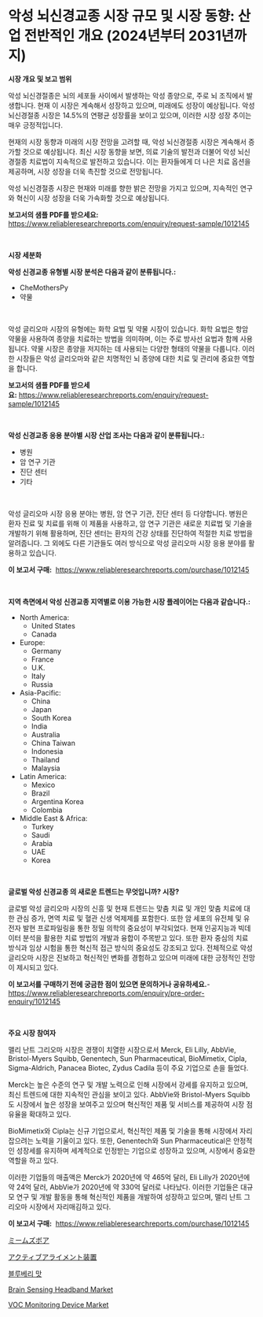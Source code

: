 <p><h1>악성 뇌신경교종 시장 규모 및 시장 동향: 산업 전반적인 개요 (2024년부터 2031년까지)</h1></p><p><strong>시장 개요 및 보고 범위</strong></p>
<p><p>악성 뇌신경절종은 뇌의 세포들 사이에서 발생하는 악성 종양으로, 주로 뇌 조직에서 발생합니다. 현재 이 시장은 계속해서 성장하고 있으며, 미래에도 성장이 예상됩니다. 악성 뇌신경절종 시장은 14.5%의 연평균 성장률을 보이고 있으며, 이러한 시장 성장 추이는 매우 긍정적입니다.</p><p>현재의 시장 동향과 미래의 시장 전망을 고려할 때, 악성 뇌신경절종 시장은 계속해서 증가할 것으로 예상됩니다. 최신 시장 동향을 보면, 의료 기술의 발전과 더불어 악성 뇌신경절종 치료법이 지속적으로 발전하고 있습니다. 이는 환자들에게 더 나은 치료 옵션을 제공하며, 시장 성장을 더욱 촉진할 것으로 전망됩니다.</p><p>악성 뇌신경절종 시장은 현재와 미래를 향한 밝은 전망을 가지고 있으며, 지속적인 연구와 혁신이 시장 성장을 더욱 가속화할 것으로 예상됩니다.</p></p>
<p><strong>보고서의 샘플 PDF를 받으세요:</strong> <a href="https://www.reliableresearchreports.com/enquiry/request-sample/1012145">https://www.reliableresearchreports.com/enquiry/request-sample/1012145</a></p>
<p>&nbsp;</p>
<p><strong>시장 세분화</strong></p>
<p><strong>악성 신경교종 유형별 시장 분석은 다음과 같이 분류됩니다.:</strong></p>
<p><ul><li>CheMothersPy</li><li>약물</li></ul></p>
<p>&nbsp;</p>
<p><p>악성 글리오마 시장의 유형에는 화학 요법 및 약물 시장이 있습니다. 화학 요법은 항암 약물을 사용하여 종양을 치료하는 방법을 의미하며, 이는 주로 방사선 요법과 함께 사용됩니다. 약물 시장은 종양을 저지하는 데 사용되는 다양한 형태의 약물을 다룹니다. 이러한 시장들은 악성 글리오마와 같은 치명적인 뇌 종양에 대한 치료 및 관리에 중요한 역할을 합니다.</p></p>
<p><strong>보고서의 샘플 PDF를 받으세요:</strong>&nbsp;<a href="https://www.reliableresearchreports.com/enquiry/request-sample/1012145">https://www.reliableresearchreports.com/enquiry/request-sample/1012145</a></p>
<p>&nbsp;</p>
<p><strong> 악성 신경교종 응용 분야별 시장 산업 조사는 다음과 같이 분류됩니다.:</strong></p>
<p><ul><li>병원</li><li>암 연구 기관</li><li>진단 센터</li><li>기타</li></ul></p>
<p>&nbsp;</p>
<p><p>악성 글리오마 시장 응용 분야는 병원, 암 연구 기관, 진단 센터 등 다양합니다. 병원은 환자 진료 및 치료를 위해 이 제품을 사용하고, 암 연구 기관은 새로운 치료법 및 기술을 개발하기 위해 활용하며, 진단 센터는 환자의 건강 상태를 진단하여 적절한 치료 방법을 알려줍니다. 그 외에도 다른 기관들도 여러 방식으로 악성 글리오마 시장 응용 분야를 활용하고 있습니다.</p></p>
<p><strong>이 보고서 구매:</strong>&nbsp; <a href="https://www.reliableresearchreports.com/purchase/1012145">https://www.reliableresearchreports.com/purchase/1012145</a></p>
<p>&nbsp;</p>
<p><strong>지역 측면에서 악성 신경교종 지역별로 이용 가능한 시장 플레이어는 다음과 같습니다.:</strong></p>
<p><ul>
    <li>
        North America:
        <ul>
            <li>United States</li>
            <li>Canada</li>
        </ul>
    </li>
    <li>
        Europe:
        <ul>
            <li>Germany</li>
            <li>France</li>
            <li>U.K.</li>
            <li>Italy</li>
            <li>Russia</li>
        </ul>
    </li>
    <li>
        Asia-Pacific:
        <ul>
            <li>China</li>
            <li>Japan</li>
            <li>South Korea</li>
            <li>India</li>
            <li>Australia</li>
            <li>China Taiwan</li>
            <li>Indonesia</li>
            <li>Thailand</li>
            <li>Malaysia</li>
        </ul>
    </li>
    <li>
        Latin America:
        <ul>
            <li>Mexico</li>
            <li>Brazil</li>
            <li>Argentina Korea</li>
            <li>Colombia</li>
        </ul>
    </li>
    <li>
        Middle East & Africa:
        <ul>
            <li>Turkey</li>
            <li>Saudi</li>
            <li>Arabia</li>
            <li>UAE</li>
            <li>Korea</li>
        </ul>
    </li>
    </ul></p>
<p>&nbsp;</p>
<p><strong>글로벌 악성 신경교종 의 새로운 트렌드는 무엇입니까? 시장?</strong></p>
<p><p>글로벌 악성 글리오마 시장의 신흥 및 현재 트렌드는 맞춤 치료 및 개인 맞춤 치료에 대한 관심 증가, 면역 치료 및 혈관 신생 억제제를 포함한다. 또한 암 세포의 유전체 및 유전자 발현 프로파일링을 통한 정밀 의학의 중요성이 부각되었다. 현재 인공지능과 빅데이터 분석을 활용한 치료 방법의 개발과 융합이 주목받고 있다. 또한 환자 중심의 치료 방식과 임상 시험을 통한 혁신적 접근 방식의 중요성도 강조되고 있다. 전체적으로 악성 글리오마 시장은 진보하고 혁신적인 변화를 경험하고 있으며 미래에 대한 긍정적인 전망이 제시되고 있다.</p></p>
<p><strong>이 보고서를 구매하기 전에 궁금한 점이 있으면 문의하거나 공유하세요.</strong>- <a href="https://www.reliableresearchreports.com/enquiry/pre-order-enquiry/1012145">https://www.reliableresearchreports.com/enquiry/pre-order-enquiry/1012145</a></p>
<p>&nbsp;</p>
<p><strong>주요 시장 참여자</strong></p>
<p><p>맬리 난트 그리오마 시장은 경쟁이 치열한 시장으로서 Merck, Eli Lilly, AbbVie, Bristol-Myers Squibb, Genentech, Sun Pharmaceutical, BioMimetix, Cipla, Sigma-Aldrich, Panacea Biotec, Zydus Cadila 등이 주요 기업으로 손을 들었다. </p><p>Merck는 높은 수준의 연구 및 개발 노력으로 인해 시장에서 강세를 유지하고 있으며, 최신 트렌드에 대한 지속적인 관심을 보이고 있다. AbbVie와 Bristol-Myers Squibb도 시장에서 높은 성장을 보여주고 있으며 혁신적인 제품 및 서비스를 제공하여 시장 점유율을 확대하고 있다. </p><p>BioMimetix와 Cipla는 신규 기업으로서, 혁신적인 제품 및 기술을 통해 시장에서 자리잡으려는 노력을 기울이고 있다. 또한, Genentech와 Sun Pharmaceutical은 안정적인 성장세를 유지하며 세계적으로 인정받는 기업으로 성장하고 있으며, 시장에서 중요한 역할을 하고 있다. </p><p>이러한 기업들의 매출액은 Merck가 2020년에 약 465억 달러, Eli Lilly가 2020년에 약 24억 달러, AbbVie가 2020년에 약 330억 달러로 나타났다. 이러한 기업들은 대규모 연구 및 개발 활동을 통해 혁신적인 제품을 개발하여 성장하고 있으며, 맬리 난트 그리오마 시장에서 자리매김하고 있다.</p></p>
<p><strong>이 보고서 구매:</strong>&nbsp;&nbsp;<a href="https://www.reliableresearchreports.com/purchase/1012145">https://www.reliableresearchreports.com/purchase/1012145</a></p>
<p><p><a href="https://github.com/pepo3k/Market-Research-Report-List-1/blob/main/67790596603.md">ミームズボア</a></p><p><a href="https://github.com/nemesis2824/Market-Research-Report-List-1/blob/main/27854696604.md">アクティブアライメント装置</a></p><p><a href="https://medium.com/@christorpherpfannerstill5436/%EB%B8%94%EB%A3%A8%EB%B2%A0%EB%A6%AC-%ED%96%A5-%EC%8B%9C%EC%9E%A5-%EC%84%B1%EA%B3%B5%EC%A0%81%EC%9D%B8-%EB%B9%84%EC%A6%88%EB%8B%88%EC%8A%A4-%EC%A0%84%EB%9E%B5-%EC%98%88%EC%B8%A1-2031%EA%B9%8C%EC%A7%80-60d67dcd9ded">블루베리 맛</a></p><p><a href="https://github.com/wwwkeltoum/Market-Research-Report-List-2/blob/main/brain-sensing-headband-market.md">Brain Sensing Headband Market</a></p><p><a href="https://view.publitas.com/reportprime-1/voc-monitoring-device-market-dynamics-2024-2031-also-about-its-market-trends-projections-and-opportunities/">VOC Monitoring Device Market</a></p></p>
